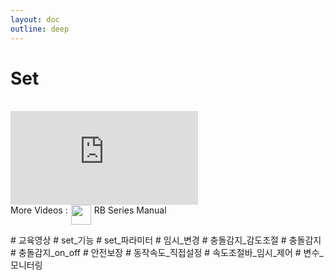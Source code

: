 ```yaml
---
layout: doc
outline: deep
---
```


# Set

<br>

<iframe class="video-resources"
src="https://www.youtube.com/embed/2btFggCaHsw?si=sxgjP68W7TG3SL6Y"
title="UI Screen Layout" 
frameborder="0" 
allow="accelerometer; autoplay; clipboard-write; encrypted-media; gyroscope; picture-in-picture; web-share" 
referrerpolicy="strict-origin-when-cross-origin" 
allowfullscreen>
</iframe>

<br>

<div class="more-videos-info">
  <span>More Videos : </span>
  <img src="/youtube_64.png" width=32 height=32 />
  <a href="https://www.youtube.com/playlist?list=PLa7dlfy7PJ2w79uPRvhXDd61yqKZtpVdc" target="_blank">
    RB Series Manual
  </a>
</div>

\# 교육영상
\# set\_기능
\# set\_파라미터
\# 임시\_변경
\# 충돌감지\_감도조절
\# 충돌감지
\# 충돌감지\_on_off
\# 안전보장
\# 동작속도\_직접설정
\# 속도조절바\_임시\_제어
\# 변수\_모니터링

<style scoped>
img {
  margin: 0 5px;
}

a {
  text-decoration: none;
}

.more-videos-info {
  display: flex;
}
</style>
